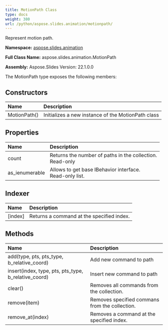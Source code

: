 ```yaml
---
title: MotionPath Class
type: docs
weight: 380
url: /python/aspose.slides.animation/motionpath/
---
```


Represent motion path.

**Namespace:** [aspose.slides.animation](/python/aspose.slides.animation/)

**Full Class Name:** aspose.slides.animation.MotionPath

**Assembly:**  Aspose.Slides Version: 22.1.0.0

The MotionPath type exposes the following members:
## **Constructors**
|**Name**|**Description**|
| :- | :- |
|MotionPath()|Initializes a new instance of the MotionPath class|
## **Properties**
|**Name**|**Description**|
| :- | :- |
|count|Returns the number of paths in the collection.<br/>            Read-only|
|as_ienumerable|Allows to get base IBehavior interface.<br/>            Read-only list.|
## **Indexer**
|**Name**|**Description**|
| :- | :- |
|[index]|Returns a command at the specified index.|
## **Methods**
|**Name**|**Description**|
| :- | :- |
|add(type, pts, pts_type, b_relative_coord)|Add new command to path|
|insert(index, type, pts, pts_type, b_relative_coord)|Insert new command to path|
|clear()|Removes all commands from the collection.|
|remove(item)|Removes specified commans from the collection.|
|remove_at(index)|Removes a command at the specified index.|
